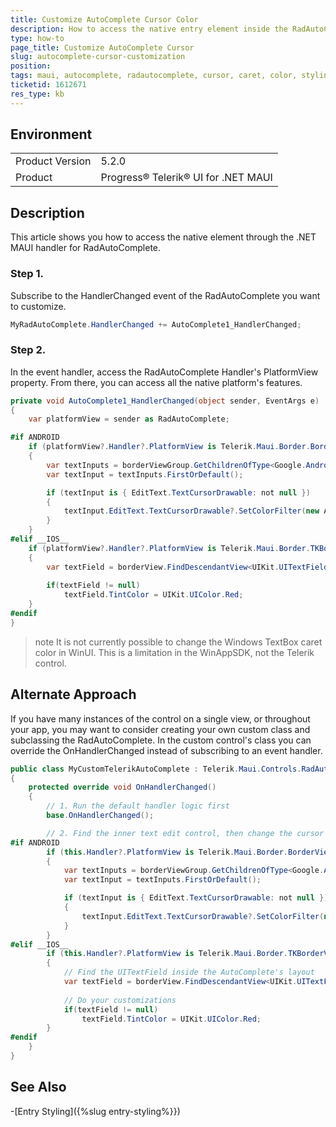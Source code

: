 ```yaml
---
title: Customize AutoComplete Cursor Color
description: How to access the native entry element inside the RadAutoComplete to customize the cursor
type: how-to
page_title: Customize AutoComplete Cursor
slug: autocomplete-cursor-customization
position: 
tags: maui, autocomplete, radautocomplete, cursor, caret, color, styling
ticketid: 1612671
res_type: kb
---
```


## Environment
<table>
	<tbody>
		<tr>
			<td>Product Version</td>
			<td>5.2.0</td>
		</tr>
		<tr>
			<td>Product</td>
			<td>Progress® Telerik® UI for .NET MAUI</td>
		</tr>
	</tbody>
</table>


## Description

This article shows you how to access the native element through the .NET MAUI handler for RadAutoComplete.


### Step 1.

Subscribe to the HandlerChanged event of the RadAutoComplete you want to customize.

```csharp
MyRadAutoComplete.HandlerChanged += AutoComplete1_HandlerChanged;
```

### Step 2.

In the event handler, access the RadAutoComplete Handler's PlatformView property. From there, you can access all the native platform's features.

```csharp
private void AutoComplete1_HandlerChanged(object sender, EventArgs e)
{
    var platformView = sender as RadAutoComplete;

#if ANDROID
    if (platformView?.Handler?.PlatformView is Telerik.Maui.Border.BorderViewGroup borderViewGroup)
    {
        var textInputs = borderViewGroup.GetChildrenOfType<Google.Android.Material.TextField.TextInputLayout>();
        var textInput = textInputs.FirstOrDefault();

        if (textInput is { EditText.TextCursorDrawable: not null })
        {
            textInput.EditText.TextCursorDrawable?.SetColorFilter(new Android.Graphics.PorterDuffColorFilter(Android.Graphics.Color.Red, Android.Graphics.PorterDuff.Mode.Darken));
        }
    }
#elif __IOS__
    if (platformView?.Handler?.PlatformView is Telerik.Maui.Border.TKBorderView borderView)
    {
        var textField = borderView.FindDescendantView<UIKit.UITextField>();
        
        if(textField != null)
            textField.TintColor = UIKit.UIColor.Red;
    }
#endif
}
```

>note It is not currently possible to change the Windows TextBox caret color in WinUI. This is a limitation in the WinAppSDK, not the Telerik control.


## Alternate Approach

If you have many instances of the control on a single view, or throughout your app, you may want to consider creating your own custom class and subclassing the RadAutoComplete. In the custom control's class you can override the OnHandlerChanged instead of subscribing to an event handler.

```csharp
public class MyCustomTelerikAutoComplete : Telerik.Maui.Controls.RadAutoComplete
{
    protected override void OnHandlerChanged()
    {
        // 1. Run the default handler logic first
        base.OnHandlerChanged();

        // 2. Find the inner text edit control, then change the cursor
#if ANDROID
        if (this.Handler?.PlatformView is Telerik.Maui.Border.BorderViewGroup borderViewGroup)
        {
            var textInputs = borderViewGroup.GetChildrenOfType<Google.Android.Material.TextField.TextInputLayout>();
            var textInput = textInputs.FirstOrDefault();

            if (textInput is { EditText.TextCursorDrawable: not null })
            {
                textInput.EditText.TextCursorDrawable?.SetColorFilter(new Android.Graphics.PorterDuffColorFilter(Android.Graphics.Color.Red, Android.Graphics.PorterDuff.Mode.Darken));
            }
        }
#elif __IOS__
        if (this.Handler?.PlatformView is Telerik.Maui.Border.TKBorderView borderView)
        {
            // Find the UITextField inside the AutoComplete's layout
            var textField = borderView.FindDescendantView<UIKit.UITextField>();
            
            // Do your customizations
            if(textField != null)
                textField.TintColor = UIKit.UIColor.Red;
        }
#endif
    }
}
```

## See Also

-[Entry Styling]({%slug entry-styling%}})

